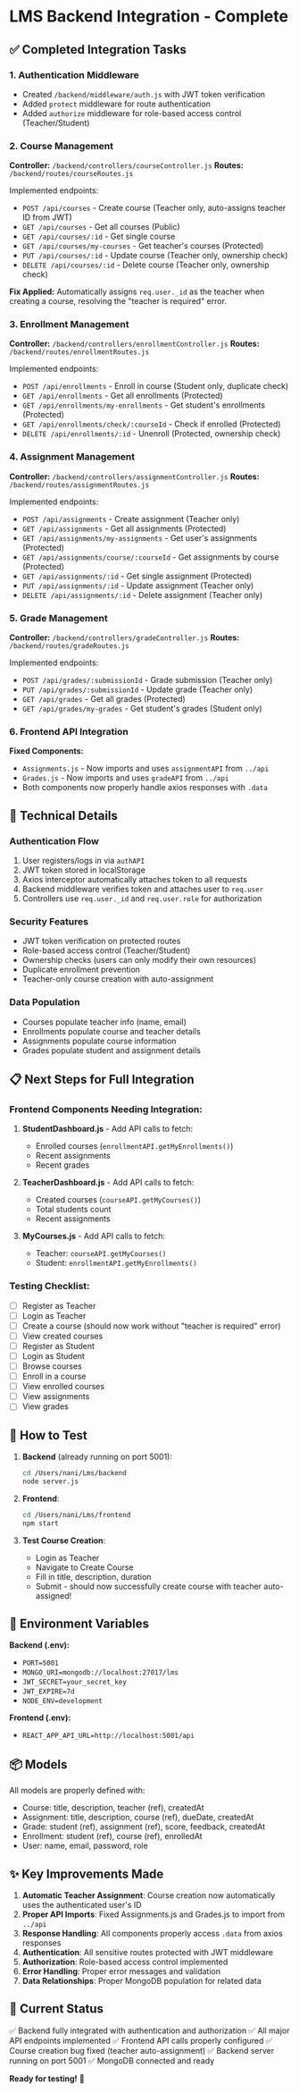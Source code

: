 # LMS Backend Integration - Complete

## ✅ Completed Integration Tasks

### 1. Authentication Middleware

- Created `/backend/middleware/auth.js` with JWT token verification
- Added `protect` middleware for route authentication
- Added `authorize` middleware for role-based access control (Teacher/Student)

### 2. Course Management

**Controller:** `/backend/controllers/courseController.js`
**Routes:** `/backend/routes/courseRoutes.js`

Implemented endpoints:

- `POST /api/courses` - Create course (Teacher only, auto-assigns teacher ID from JWT)
- `GET /api/courses` - Get all courses (Public)
- `GET /api/courses/:id` - Get single course
- `GET /api/courses/my-courses` - Get teacher's courses (Protected)
- `PUT /api/courses/:id` - Update course (Teacher only, ownership check)
- `DELETE /api/courses/:id` - Delete course (Teacher only, ownership check)

**Fix Applied:** Automatically assigns `req.user._id` as the teacher when creating a course, resolving the "teacher is required" error.

### 3. Enrollment Management

**Controller:** `/backend/controllers/enrollmentController.js`
**Routes:** `/backend/routes/enrollmentRoutes.js`

Implemented endpoints:

- `POST /api/enrollments` - Enroll in course (Student only, duplicate check)
- `GET /api/enrollments` - Get all enrollments (Protected)
- `GET /api/enrollments/my-enrollments` - Get student's enrollments (Protected)
- `GET /api/enrollments/check/:courseId` - Check if enrolled (Protected)
- `DELETE /api/enrollments/:id` - Unenroll (Protected, ownership check)

### 4. Assignment Management

**Controller:** `/backend/controllers/assignmentController.js`
**Routes:** `/backend/routes/assignmentRoutes.js`

Implemented endpoints:

- `POST /api/assignments` - Create assignment (Teacher only)
- `GET /api/assignments` - Get all assignments (Protected)
- `GET /api/assignments/my-assignments` - Get user's assignments (Protected)
- `GET /api/assignments/course/:courseId` - Get assignments by course (Protected)
- `GET /api/assignments/:id` - Get single assignment (Protected)
- `PUT /api/assignments/:id` - Update assignment (Teacher only)
- `DELETE /api/assignments/:id` - Delete assignment (Teacher only)

### 5. Grade Management

**Controller:** `/backend/controllers/gradeController.js`
**Routes:** `/backend/routes/gradeRoutes.js`

Implemented endpoints:

- `POST /api/grades/:submissionId` - Grade submission (Teacher only)
- `PUT /api/grades/:submissionId` - Update grade (Teacher only)
- `GET /api/grades` - Get all grades (Protected)
- `GET /api/grades/my-grades` - Get student's grades (Student only)

### 6. Frontend API Integration

**Fixed Components:**

- `Assignments.js` - Now imports and uses `assignmentAPI` from `../api`
- `Grades.js` - Now imports and uses `gradeAPI` from `../api`
- Both components now properly handle axios responses with `.data`

## 🔧 Technical Details

### Authentication Flow

1. User registers/logs in via `authAPI`
2. JWT token stored in localStorage
3. Axios interceptor automatically attaches token to all requests
4. Backend middleware verifies token and attaches user to `req.user`
5. Controllers use `req.user._id` and `req.user.role` for authorization

### Security Features

- JWT token verification on protected routes
- Role-based access control (Teacher/Student)
- Ownership checks (users can only modify their own resources)
- Duplicate enrollment prevention
- Teacher-only course creation with auto-assignment

### Data Population

- Courses populate teacher info (name, email)
- Enrollments populate course and teacher details
- Assignments populate course information
- Grades populate student and assignment details

## 📋 Next Steps for Full Integration

### Frontend Components Needing Integration:

1. **StudentDashboard.js** - Add API calls to fetch:

   - Enrolled courses (`enrollmentAPI.getMyEnrollments()`)
   - Recent assignments
   - Recent grades

2. **TeacherDashboard.js** - Add API calls to fetch:

   - Created courses (`courseAPI.getMyCourses()`)
   - Total students count
   - Recent assignments

3. **MyCourses.js** - Add API calls to fetch:
   - Teacher: `courseAPI.getMyCourses()`
   - Student: `enrollmentAPI.getMyEnrollments()`

### Testing Checklist:

- [ ] Register as Teacher
- [ ] Login as Teacher
- [ ] Create a course (should now work without "teacher is required" error)
- [ ] View created courses
- [ ] Register as Student
- [ ] Login as Student
- [ ] Browse courses
- [ ] Enroll in a course
- [ ] View enrolled courses
- [ ] View assignments
- [ ] View grades

## 🚀 How to Test

1. **Backend** (already running on port 5001):

   ```bash
   cd /Users/nani/Lms/backend
   node server.js
   ```

2. **Frontend**:

   ```bash
   cd /Users/nani/Lms/frontend
   npm start
   ```

3. **Test Course Creation**:
   - Login as Teacher
   - Navigate to Create Course
   - Fill in title, description, duration
   - Submit - should now successfully create course with teacher auto-assigned!

## 🔑 Environment Variables

**Backend (.env):**

- `PORT=5001`
- `MONGO_URI=mongodb://localhost:27017/lms`
- `JWT_SECRET=your_secret_key`
- `JWT_EXPIRE=7d`
- `NODE_ENV=development`

**Frontend (.env):**

- `REACT_APP_API_URL=http://localhost:5001/api`

## 📦 Models

All models are properly defined with:

- Course: title, description, teacher (ref), createdAt
- Assignment: title, description, course (ref), dueDate, createdAt
- Grade: student (ref), assignment (ref), score, feedback, createdAt
- Enrollment: student (ref), course (ref), enrolledAt
- User: name, email, password, role

## ✨ Key Improvements Made

1. **Automatic Teacher Assignment**: Course creation now automatically uses the authenticated user's ID
2. **Proper API Imports**: Fixed Assignments.js and Grades.js to import from `../api`
3. **Response Handling**: All components properly access `.data` from axios responses
4. **Authentication**: All sensitive routes protected with JWT middleware
5. **Authorization**: Role-based access control implemented
6. **Error Handling**: Proper error messages and validation
7. **Data Relationships**: Proper MongoDB population for related data

## 🎯 Current Status

✅ Backend fully integrated with authentication and authorization
✅ All major API endpoints implemented
✅ Frontend API calls properly configured
✅ Course creation bug fixed (teacher auto-assignment)
✅ Backend server running on port 5001
✅ MongoDB connected and ready

**Ready for testing!** 🚀
